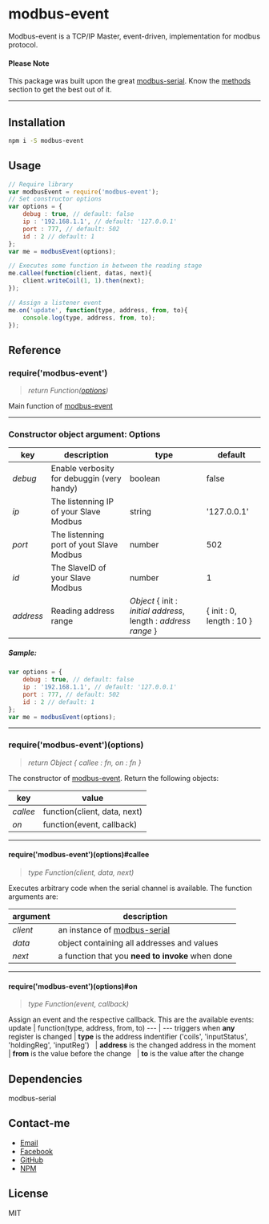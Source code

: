 # modbus-event

Modbus-event is a TCP/IP Master, event-driven, implementation for modbus protocol.

#### Please Note

This package was built upon the great [modbus-serial](https://www.npmjs.com/package/modbus-serial).
Know the [methods](https://www.npmjs.com/package/modbus-serial#methods) section to get the best out of it.

---

## Installation

```bash
npm i -S modbus-event
```

## Usage

```javascript
// Require library
var modbusEvent = require('modbus-event');
// Set constructor options
var options = {
    debug : true, // default: false
    ip : '192.168.1.1', // default: '127.0.0.1'
    port : 777, // default: 502
    id : 2 // default: 1
};
var me = modbusEvent(options);

// Executes some function in between the reading stage
me.callee(function(client, datas, next){
    client.writeCoil(1, 1).then(next);
});

// Assign a listener event
me.on('update', function(type, address, from, to){
    console.log(type, address, from, to);
});
```

## Reference

### require('modbus-event')
>_return Function([options](#constructor-object-argument-options))_

Main function of [modbus-event](https://www.npmjs.com/package/modbus-event)

***

### Constructor object argument: Options

key | description | type | default
--- | --- | --- | ---
*debug* | Enable verbosity for debuggin (very handy) | boolean | false
*ip* | The listenning IP of your Slave Modbus | string | '127.0.0.1'
*port* | The listenning port of yout Slave Modbus | number | 502
*id* | The SlaveID of your Slave Modbus | number | 1
*address* | Reading address range | _Object_ { init : _initial address_, length : _address range_ } | { init : 0, length : 10 }

##### Sample:

```javascript
var options = {
    debug : true, // default: false
    ip : '192.168.1.1', // default: '127.0.0.1'
    port : 777, // default: 502
    id : 2 // default: 1
};
var me = modbusEvent(options);
```
***

### require('modbus-event')(options)
>_return Object { callee : fn, on : fn }_

The constructor of [modbus-event](https://www.npmjs.com/package/modbus-event).
Return the following objects:

key | value
--- | ---
_callee_ | function(client, data, next)
_on_ | function(event, callback)

___
#### require('modbus-event')(options)#callee
>_type Function(client, data, next)_

Executes arbitrary code when the serial channel is available. The function arguments are:

argument | description
--- | ---
_client_ | an instance of [modbus-serial](https://www.npmjs.com/package/modbus-serial)
_data_ | object containing all addresses and values
_next_ | a function that you **need to invoke** when done

___

#### require('modbus-event')(options)#on
>_type Function(event, callback)_

Assign an event and the respective callback. This are the available events:
update | function(type, address, from, to)
--- | ---
triggers when **any** register is changed | **type** is the address indentifier ('coils', 'inputStatus', 'holdingReg', 'inputReg')
&nbsp; | **address** is the changed address in the moment
&nbsp; | **from** is the value before the change
&nbsp; | **to** is the value after the change

## Dependencies

modbus-serial

## Contact-me
* [Email](mailto:raphael.b.souza@hotmail.com)
* [Facebook](https://facebook.com/raphaelbs)
* [GitHub](https://github.com/raphaelbs)
* [NPM](https://npmjs.com/~raphaelbs)

## License

MIT
